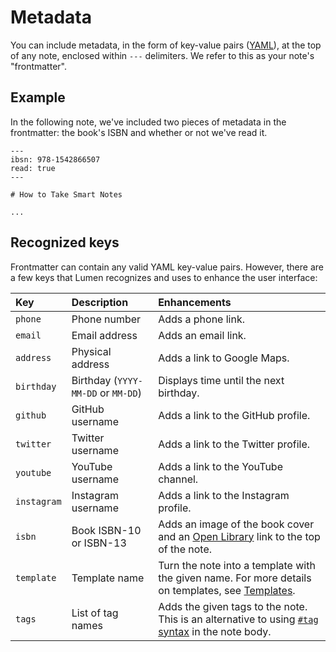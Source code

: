 # Metadata

You can include metadata, in the form of key-value pairs ([YAML](https://yaml.org/)), at the top of any note, enclosed within `---` delimiters. We refer to this as your note's "frontmatter".

## Example

In the following note, we've included two pieces of metadata in the frontmatter: the book's ISBN and whether or not we've read it.

```
---
ibsn: 978-1542866507
read: true
---

# How to Take Smart Notes

...
```

## Recognized keys

Frontmatter can contain any valid YAML key-value pairs. However, there are a few keys that Lumen recognizes and uses to enhance the user interface:

| Key         | Description                        | Enhancements                                                                                                                            |
| :---------- | :--------------------------------- | :-------------------------------------------------------------------------------------------------------------------------------------- |
| `phone`     | Phone number                       | Adds a phone link.                                                                                                                      |
| `email`     | Email address                      | Adds an email link.                                                                                                                     |
| `address`   | Physical address                   | Adds a link to Google Maps.                                                                                                             |
| `birthday`  | Birthday (`YYYY-MM-DD` or `MM-DD`) | Displays time until the next birthday.                                                                                                  |
| `github`    | GitHub username                    | Adds a link to the GitHub profile.                                                                                                      |
| `twitter`   | Twitter username                   | Adds a link to the Twitter profile.                                                                                                     |
| `youtube`   | YouTube username                   | Adds a link to the YouTube channel.                                                                                                     |
| `instagram` | Instagram username                 | Adds a link to the Instagram profile.                                                                                                   |
| `isbn`      | Book ISBN-10 or ISBN-13            | Adds an image of the book cover and an [Open Library](https://openlibrary.org/) link to the top of the note.                            |
| `template`  | Template name                      | Turn the note into a template with the given name. For more details on templates, see [Templates](/docs/templates.md).                  |
| `tags`      | List of tag names                  | Adds the given tags to the note. This is an alternative to using [`#tag` syntax](/docs/markdown-syntax.md#note-links) in the note body. |
